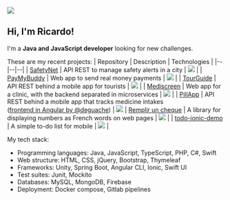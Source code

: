 [![](https://www.codewars.com/users/raranguren/badges/large)](https://www.codewars.com/users/raranguren/stats)

## Hi, I'm Ricardo!

I'm a **Java and JavaScript developer** looking for new challenges.

These are my recent projects:
| Repository | Description | Technologies |
|--|--|--|
| [SafetyNet](https://github.com/raranguren/p5_SafetyNet) | API REST to manage safety alerts in a city | ![](https://skillicons.dev/icons?i=java,spring&theme=light) |
| [PayMyBuddy](https://github.com/raranguren/p6_paymybuddy) | Web app to send real money payments | ![](https://skillicons.dev/icons?i=java,spring,mysql,js&theme=light) |
| [TourGuide](https://github.com/raranguren/p8_TourGuide) | API REST behind a mobile app for tourists | ![](https://skillicons.dev/icons?i=java,spring&theme=light) |
| [Mediscreen](https://github.com/raranguren/p9_Mediscreen) | Web app for a clinic, with the backend separated in microservices | ![](https://skillicons.dev/icons?i=java,spring,mysql,mongodb,docker&theme=light) |
| [PillApp](https://github.com/raranguren/PillApp-api) | API REST behind a mobile app that tracks medicine intakes <br/> ([frontend in Angular by @deguache](https://github.com/degouache/PillApp-web)) | ![](https://skillicons.dev/icons?i=java,spring,mysql&theme=light)
| [Remplir un cheque](https://github.com/raranguren/remplir-un-cheque) | A library for displaying numbers as French words on web pages | ![](https://skillicons.dev/icons?i=javascript&theme=light) |
| [todo-ionic-demo](https://github.com/raranguren/todo-ionic-demo) | A simple to-do list for mobile | ![](https://skillicons.dev/icons?i=typescript,angular,firebase,ionic&theme=light) |

My tech stack:
- Programming languages: Java, JavaScript, TypeScript, PHP, C#, Swift  
- Web structure: HTML, CSS, jQuery, Bootstrap, Thymeleaf
- Frameworks: Unity, Spring Boot, Angular CLI, Ionic, Swift UI
- Test suites: Junit, Mockito
- Databases: MySQL, MongoDB, Firebase
- Deployment: Docker compose, Gitlab pipelines
